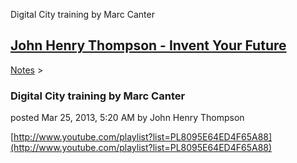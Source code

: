Digital City training by Marc Canter 

[John Henry Thompson - Invent Your Future](../index.html)
---------------------------------------------------------

    

[Notes](../notes.html)‎ > ‎

### Digital City training by Marc Canter

posted Mar 25, 2013, 5:20 AM by John Henry Thompson

[http://www.youtube.com/playlist?list=PL8095E64ED4F65A88](http://www.youtube.com/playlist?list=PL8095E64ED4F65A88)  

